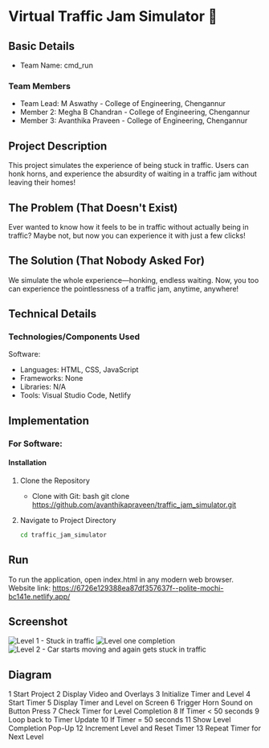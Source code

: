 # Virtual Traffic Jam Simulator 🎯

## Basic Details
- Team Name: cmd_run

### Team Members
- Team Lead: M Aswathy - College of Engineering, Chengannur 
- Member 2: Megha B Chandran - College of Engineering, Chengannur 
- Member 3: Avanthika Praveen - College of Engineering, Chengannur 

## Project Description
This project simulates the experience of being stuck in traffic. Users can honk horns, and experience the absurdity of waiting in a traffic jam without leaving their homes!

## The Problem (That Doesn't Exist)
Ever wanted to know how it feels to be in traffic without actually being in traffic? Maybe not, but now you can experience it with just a few clicks!

## The Solution (That Nobody Asked For)
We simulate the whole experience—honking, endless waiting. Now, you too can experience the pointlessness of a traffic jam, anytime, anywhere!

## Technical Details
### Technologies/Components Used
Software:
- Languages: HTML, CSS, JavaScript
- Frameworks: None
- Libraries: N/A
- Tools: Visual Studio Code, Netlify

## Implementation
### For Software:

#### Installation
1. Clone the Repository 
   - Clone with Git:
     bash
     git clone https://github.com/avanthikapraveen/traffic_jam_simulator.git

2. Navigate to Project Directory
   ```bash
   cd traffic_jam_simulator

 ## Run
 To run the application, open index.html in any modern web browser. 
 Website link: https://6726e129388ea87df357637f--polite-mochi-bc141e.netlify.app/


## Screenshot
![Level 1 - Stuck in traffic](https://github.com/avanthikapraveen/traffic_jam_simulator/blob/main/Screenshot%202024-11-03%20073835.png?raw=true)
![Level one completion](https://github.com/avanthikapraveen/traffic_jam_simulator/blob/main/Screenshot%202024-11-03%20073902.png?raw=true)
![Level 2 -  Car starts moving and again gets stuck in traffic](https://github.com/avanthikapraveen/traffic_jam_simulator/blob/main/Screenshot%202024-11-03%20074008.png?raw=true)

## Diagram
1 Start Project
2 Display Video and Overlays
3 Initialize Timer and Level
4 Start Timer
5 Display Timer and Level on Screen
6 Trigger Horn Sound on Button Press
7 Check Timer for Level Completion
8 If Timer < 50 seconds
9 Loop back to Timer Update
10 If Timer = 50 seconds
11 Show Level Completion Pop-Up
12 Increment Level and Reset Timer
13 Repeat Timer for Next Level
